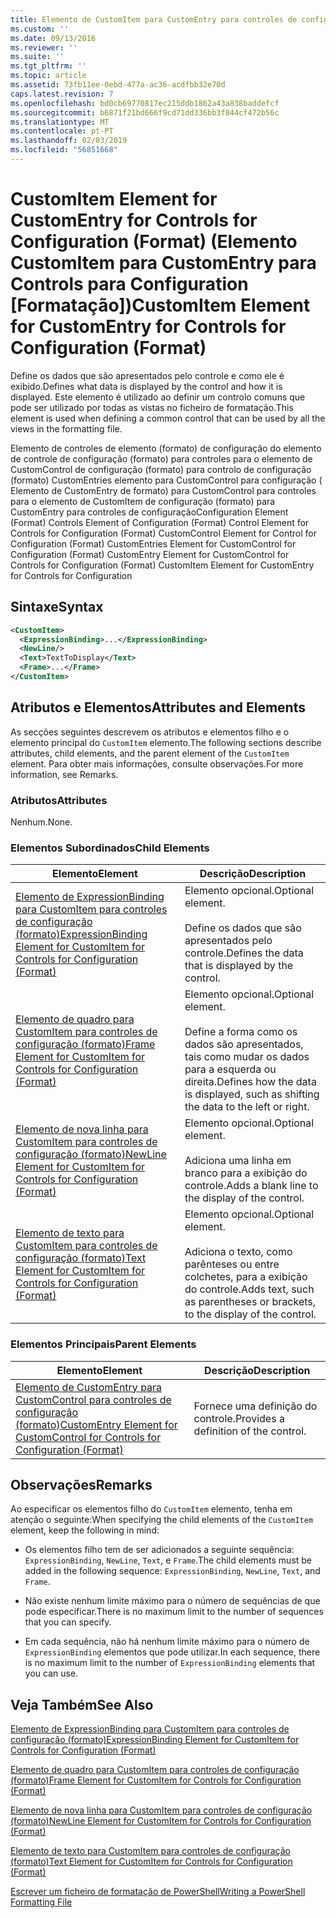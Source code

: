 ```yaml
---
title: Elemento de CustomItem para CustomEntry para controles de configuração (formato) | Documentos da Microsoft
ms.custom: ''
ms.date: 09/13/2016
ms.reviewer: ''
ms.suite: ''
ms.tgt_pltfrm: ''
ms.topic: article
ms.assetid: 73fb11ee-0ebd-477a-ac36-acdfbb32e70d
caps.latest.revision: 7
ms.openlocfilehash: bd0cb69770817ec215ddb1862a43a838baddefcf
ms.sourcegitcommit: b6871f21bd666f9cd71dd336bb3f844cf472b56c
ms.translationtype: MT
ms.contentlocale: pt-PT
ms.lasthandoff: 02/03/2019
ms.locfileid: "56851668"
---
```

# <a name="customitem-element-for-customentry-for-controls-for-configuration-format"></a><span data-ttu-id="23e84-102">CustomItem Element for CustomEntry for Controls for Configuration (Format) (Elemento CustomItem para CustomEntry para Controls para Configuration [Formatação])</span><span class="sxs-lookup"><span data-stu-id="23e84-102">CustomItem Element for CustomEntry for Controls for Configuration (Format)</span></span>

<span data-ttu-id="23e84-103">Define os dados que são apresentados pelo controle e como ele é exibido.</span><span class="sxs-lookup"><span data-stu-id="23e84-103">Defines what data is displayed by the control and how it is displayed.</span></span> <span data-ttu-id="23e84-104">Este elemento é utilizado ao definir um controlo comuns que pode ser utilizado por todas as vistas no ficheiro de formatação.</span><span class="sxs-lookup"><span data-stu-id="23e84-104">This element is used when defining a common control that can be used by all the views in the formatting file.</span></span>

<span data-ttu-id="23e84-105">Elemento de controles de elemento (formato) de configuração do elemento de controle de configuração (formato) para controles para o elemento de CustomControl de configuração (formato) para controlo de configuração (formato) CustomEntries elemento para CustomControl para configuração ( Elemento de CustomEntry de formato) para CustomControl para controles para o elemento de CustomItem de configuração (formato) para CustomEntry para controles de configuração</span><span class="sxs-lookup"><span data-stu-id="23e84-105">Configuration Element (Format) Controls Element of Configuration (Format) Control Element for Controls for Configuration (Format) CustomControl Element for Control for Configuration (Format) CustomEntries Element for CustomControl for Configuration (Format) CustomEntry Element for CustomControl for Controls for Configuration (Format) CustomItem Element for CustomEntry for Controls for Configuration</span></span>

## <a name="syntax"></a><span data-ttu-id="23e84-106">Sintaxe</span><span class="sxs-lookup"><span data-stu-id="23e84-106">Syntax</span></span>

```xml
<CustomItem>
  <ExpressionBinding>...</ExpressionBinding>
  <NewLine/>
  <Text>TextToDisplay</Text>
  <Frame>...</Frame>
</CustomItem>
```

## <a name="attributes-and-elements"></a><span data-ttu-id="23e84-107">Atributos e Elementos</span><span class="sxs-lookup"><span data-stu-id="23e84-107">Attributes and Elements</span></span>

<span data-ttu-id="23e84-108">As secções seguintes descrevem os atributos e elementos filho e o elemento principal do `CustomItem` elemento.</span><span class="sxs-lookup"><span data-stu-id="23e84-108">The following sections describe attributes, child elements, and the parent element of the `CustomItem` element.</span></span> <span data-ttu-id="23e84-109">Para obter mais informações, consulte observações.</span><span class="sxs-lookup"><span data-stu-id="23e84-109">For more information, see Remarks.</span></span>

### <a name="attributes"></a><span data-ttu-id="23e84-110">Atributos</span><span class="sxs-lookup"><span data-stu-id="23e84-110">Attributes</span></span>

<span data-ttu-id="23e84-111">Nenhum.</span><span class="sxs-lookup"><span data-stu-id="23e84-111">None.</span></span>

### <a name="child-elements"></a><span data-ttu-id="23e84-112">Elementos Subordinados</span><span class="sxs-lookup"><span data-stu-id="23e84-112">Child Elements</span></span>

|<span data-ttu-id="23e84-113">Elemento</span><span class="sxs-lookup"><span data-stu-id="23e84-113">Element</span></span>|<span data-ttu-id="23e84-114">Descrição</span><span class="sxs-lookup"><span data-stu-id="23e84-114">Description</span></span>|
|-------------|-----------------|
|[<span data-ttu-id="23e84-115">Elemento de ExpressionBinding para CustomItem para controles de configuração (formato)</span><span class="sxs-lookup"><span data-stu-id="23e84-115">ExpressionBinding Element for CustomItem for Controls for Configuration (Format)</span></span>](./expressionbinding-element-for-customitem-for-controls-for-configuration-format.md)|<span data-ttu-id="23e84-116">Elemento opcional.</span><span class="sxs-lookup"><span data-stu-id="23e84-116">Optional element.</span></span><br /><br /> <span data-ttu-id="23e84-117">Define os dados que são apresentados pelo controle.</span><span class="sxs-lookup"><span data-stu-id="23e84-117">Defines the data that is displayed by the control.</span></span>|
|[<span data-ttu-id="23e84-118">Elemento de quadro para CustomItem para controles de configuração (formato)</span><span class="sxs-lookup"><span data-stu-id="23e84-118">Frame Element for CustomItem for Controls for Configuration (Format)</span></span>](./frame-element-for-customitem-for-controls-for-configuration-format.md)|<span data-ttu-id="23e84-119">Elemento opcional.</span><span class="sxs-lookup"><span data-stu-id="23e84-119">Optional element.</span></span><br /><br /> <span data-ttu-id="23e84-120">Define a forma como os dados são apresentados, tais como mudar os dados para a esquerda ou direita.</span><span class="sxs-lookup"><span data-stu-id="23e84-120">Defines how the data is displayed, such as shifting the data to the left or right.</span></span>|
|[<span data-ttu-id="23e84-121">Elemento de nova linha para CustomItem para controles de configuração (formato)</span><span class="sxs-lookup"><span data-stu-id="23e84-121">NewLine Element for CustomItem for Controls for Configuration (Format)</span></span>](./newline-element-for-customitem-for-controls-for-configuration-format.md)|<span data-ttu-id="23e84-122">Elemento opcional.</span><span class="sxs-lookup"><span data-stu-id="23e84-122">Optional element.</span></span><br /><br /> <span data-ttu-id="23e84-123">Adiciona uma linha em branco para a exibição do controle.</span><span class="sxs-lookup"><span data-stu-id="23e84-123">Adds a blank line to the display of the control.</span></span>|
|[<span data-ttu-id="23e84-124">Elemento de texto para CustomItem para controles de configuração (formato)</span><span class="sxs-lookup"><span data-stu-id="23e84-124">Text Element for CustomItem for Controls for Configuration (Format)</span></span>](./text-element-for-customitem-for-controls-for-configuration-format.md)|<span data-ttu-id="23e84-125">Elemento opcional.</span><span class="sxs-lookup"><span data-stu-id="23e84-125">Optional element.</span></span><br /><br /> <span data-ttu-id="23e84-126">Adiciona o texto, como parênteses ou entre colchetes, para a exibição do controle.</span><span class="sxs-lookup"><span data-stu-id="23e84-126">Adds text, such as parentheses or brackets, to the display of the control.</span></span>|

### <a name="parent-elements"></a><span data-ttu-id="23e84-127">Elementos Principais</span><span class="sxs-lookup"><span data-stu-id="23e84-127">Parent Elements</span></span>

|<span data-ttu-id="23e84-128">Elemento</span><span class="sxs-lookup"><span data-stu-id="23e84-128">Element</span></span>|<span data-ttu-id="23e84-129">Descrição</span><span class="sxs-lookup"><span data-stu-id="23e84-129">Description</span></span>|
|-------------|-----------------|
|[<span data-ttu-id="23e84-130">Elemento de CustomEntry para CustomControl para controles de configuração (formato)</span><span class="sxs-lookup"><span data-stu-id="23e84-130">CustomEntry Element for CustomControl for Controls for Configuration (Format)</span></span>](./customentry-element-for-customcontrol-for-controls-for-configuration-format.md)|<span data-ttu-id="23e84-131">Fornece uma definição do controle.</span><span class="sxs-lookup"><span data-stu-id="23e84-131">Provides a definition of the control.</span></span>|

## <a name="remarks"></a><span data-ttu-id="23e84-132">Observações</span><span class="sxs-lookup"><span data-stu-id="23e84-132">Remarks</span></span>

<span data-ttu-id="23e84-133">Ao especificar os elementos filho do `CustomItem` elemento, tenha em atenção o seguinte:</span><span class="sxs-lookup"><span data-stu-id="23e84-133">When specifying the child elements of the `CustomItem` element, keep the following in mind:</span></span>

- <span data-ttu-id="23e84-134">Os elementos filho tem de ser adicionados a seguinte sequência: `ExpressionBinding`, `NewLine`, `Text`, e `Frame`.</span><span class="sxs-lookup"><span data-stu-id="23e84-134">The child elements must be added in the following sequence: `ExpressionBinding`, `NewLine`, `Text`, and `Frame`.</span></span>

- <span data-ttu-id="23e84-135">Não existe nenhum limite máximo para o número de sequências de que pode especificar.</span><span class="sxs-lookup"><span data-stu-id="23e84-135">There is no maximum limit to the number of sequences that you can specify.</span></span>

- <span data-ttu-id="23e84-136">Em cada sequência, não há nenhum limite máximo para o número de `ExpressionBinding` elementos que pode utilizar.</span><span class="sxs-lookup"><span data-stu-id="23e84-136">In each sequence, there is no maximum limit to the number of `ExpressionBinding` elements that you can use.</span></span>

## <a name="see-also"></a><span data-ttu-id="23e84-137">Veja Também</span><span class="sxs-lookup"><span data-stu-id="23e84-137">See Also</span></span>

[<span data-ttu-id="23e84-138">Elemento de ExpressionBinding para CustomItem para controles de configuração (formato)</span><span class="sxs-lookup"><span data-stu-id="23e84-138">ExpressionBinding Element for CustomItem for Controls for Configuration (Format)</span></span>](./expressionbinding-element-for-customitem-for-controls-for-configuration-format.md)

[<span data-ttu-id="23e84-139">Elemento de quadro para CustomItem para controles de configuração (formato)</span><span class="sxs-lookup"><span data-stu-id="23e84-139">Frame Element for CustomItem for Controls for Configuration (Format)</span></span>](./frame-element-for-customitem-for-controls-for-configuration-format.md)

[<span data-ttu-id="23e84-140">Elemento de nova linha para CustomItem para controles de configuração (formato)</span><span class="sxs-lookup"><span data-stu-id="23e84-140">NewLine Element for CustomItem for Controls for Configuration (Format)</span></span>](./newline-element-for-customitem-for-controls-for-configuration-format.md)

[<span data-ttu-id="23e84-141">Elemento de texto para CustomItem para controles de configuração (formato)</span><span class="sxs-lookup"><span data-stu-id="23e84-141">Text Element for CustomItem for Controls for Configuration (Format)</span></span>](./text-element-for-customitem-for-controls-for-configuration-format.md)

[<span data-ttu-id="23e84-142">Escrever um ficheiro de formatação de PowerShell</span><span class="sxs-lookup"><span data-stu-id="23e84-142">Writing a PowerShell Formatting File</span></span>](./writing-a-powershell-formatting-file.md)
